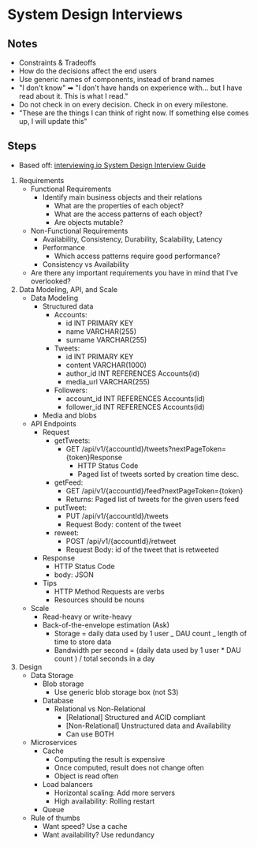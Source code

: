 # System Design Interviews

## Notes

-   Constraints & Tradeoffs
-   How do the decisions affect the end users
-   Use generic names of components, instead of brand names
-   "I don't know" ➡ "I don't have hands on experience with... but I have read about it. This is what I read."
-   Do not check in on every decision. Check in on every milestone.
-   "These are the things I can think of right now. If something else comes up, I will update this"

## Steps

-   Based off: [interviewing.io System Design Interview Guide](https://interviewing.io/guides/system-design-interview)

1. Requirements
    - Functional Requirements
        - Identify main business objects and their relations
            - What are the properties of each object?
            - What are the access patterns of each object?
            - Are objects mutable?
    - Non-Functional Requirements
        - Availability, Consistency, Durability, Scalability, Latency
        - Performance
            - Which access patterns require good performance?
        - Consistency vs Availability
    - Are there any important requirements you have in mind that I've overlooked?
2. Data Modeling, API, and Scale
    - Data Modeling
        - Structured data
            - Accounts:
                - id INT PRIMARY KEY
                - name VARCHAR(255)
                - surname VARCHAR(255)
            - Tweets:
                - id INT PRIMARY KEY
                - content VARCHAR(1000)
                - author_id INT REFERENCES Accounts(id)
                - media_url VARCHAR(255)
            - Followers:
                - account_id INT REFERENCES Accounts(id)
                - follower_id INT REFERENCES Accounts(id)
        - Media and blobs
    - API Endpoints
        - Request
            - getTweets:
                - GET /api/v1/{accountId}/tweets?nextPageToken={token}Response
                    - HTTP Status Code
                    - Paged list of tweets sorted by creation time desc.
            - getFeed:
                - GET /api/v1/{accountId}/feed?nextPageToken={token}
                - Returns: Paged list of tweets for the given users feed
            - putTweet:
                - PUT /api/v1/{accountId}/tweets
                - Request Body: content of the tweet
            - reweet:
                - POST /api/v1/{accountId}/retweet
                - Request Body: id of the tweet that is retweeted
        - Response
            - HTTP Status Code
            - body: JSON
        - Tips
            - HTTP Method Requests are verbs
            - Resources should be nouns
    - Scale
        - Read-heavy or write-heavy
        - Back-of-the-envelope estimation (Ask)
            - Storage = daily data used by 1 user _ DAU count _ length of time to store data
            - Bandwidth per second = (daily data used by 1 user \* DAU count ) / total seconds in a day
3. Design
    - Data Storage
        - Blob storage
            - Use generic blob storage box (not S3)
        - Database
            - Relational vs Non-Relational
                - [Relational] Structured and ACID compliant
                - [Non-Relational] Unstructured data and Availability
                - Can use BOTH
    - Microservices
        - Cache
            - Computing the result is expensive
            - Once computed, result does not change often
            - Object is read often
        - Load balancers
            - Horizontal scaling: Add more servers
            - High availability: Rolling restart
        - Queue
    - Rule of thumbs
        - Want speed? Use a cache
        - Want availability? Use redundancy
